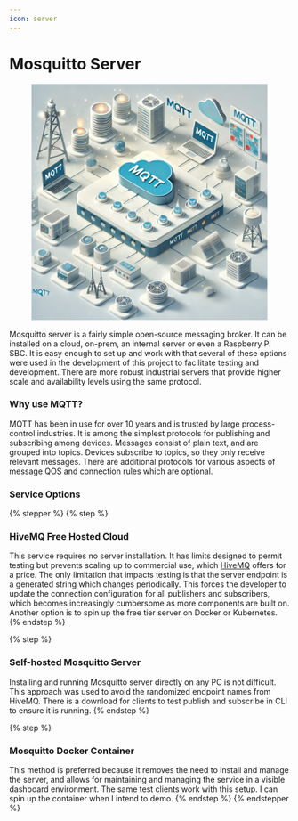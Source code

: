 ```yaml
---
icon: server
---
```


# Mosquitto Server

<figure><img src="../.gitbook/assets/trueTwinMQTT.webp" alt=""><figcaption></figcaption></figure>

Mosquitto server is a fairly simple open-source messaging broker. It can be installed on a cloud, on-prem, an internal server or even a Raspberry Pi SBC. It is easy enough to set up and work with that several of these options were used in the development of this project to facilitate testing and development. There are more robust industrial servers that provide higher scale and availability levels using the same protocol.&#x20;

### Why use MQTT?

MQTT has been in use for over 10 years and is trusted by large process-control industries. It is among the simplest protocols for publishing and subscribing among devices. Messages consist of plain text, and are grouped into topics.  Devices subscribe to topics, so they only receive relevant messages. There are additional protocols for various aspects of message QOS and connection rules which are optional.

### Service Options

{% stepper %}
{% step %}
### HiveMQ Free Hosted Cloud

This service requires no server installation. It has limits designed to permit testing but prevents scaling up to commercial use, which [HiveMQ](https://www.hivemq.com/company/get-hivemq/) offers for a price. The only limitation that impacts testing is that the server endpoint is a generated string which changes periodically. This forces the developer to update the connection configuration for all publishers and subscribers, which becomes increasingly cumbersome as more components are built on. Another option is to spin up the free tier server on Docker or Kubernetes.
{% endstep %}

{% step %}
### Self-hosted Mosquitto Server

Installing and running Mosquitto server directly on any PC is not difficult. This approach was used to avoid the randomized endpoint names from HiveMQ. There is a download for clients to test publish and subscribe in CLI to ensure it is running.
{% endstep %}

{% step %}
### Mosquitto Docker Container

This method is preferred because it removes the need to install and manage the server, and allows for maintaining and managing the service in a visible dashboard environment. The same test clients work with this setup. I can spin up the container when I intend to demo.
{% endstep %}
{% endstepper %}


